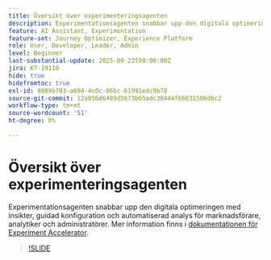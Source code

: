 ```yaml
---
title: Översikt över experimenteringsagenten
description: Experimentationsagenten snabbar upp den digitala optimeringen med insikter, guidad konfiguration och automatiserad analys för marknadsförare, analytiker och administratörer.
feature: AI Assistant, Experimentation
feature-set: Journey Optimizer, Experience Platform
role: User, Developer, Leader, Admin
level: Beginner
last-substantial-update: 2025-09-23T00:00:00Z
jira: KT-19110
hide: true
hidefromtoc: true
exl-id: 8089b703-a694-4c0c-86bc-61991edc9b78
source-git-commit: 12a056d6489d5673b65adc38444f66631506d6c2
workflow-type: tm+mt
source-wordcount: '51'
ht-degree: 0%

---
```


# Översikt över experimenteringsagenten

Experimentationsagenten snabbar upp den digitala optimeringen med insikter, guidad konfiguration och automatiserad analys för marknadsförare, analytiker och administratörer. Mer information finns i [dokumentationen för Experiment Accelerator](https://experienceleague.adobe.com/sv/docs/journey-optimizer/using/content-management/content-experiment/experiment/experiment-accelerator).

>[!SLIDE](experimentation-agent-overview)
